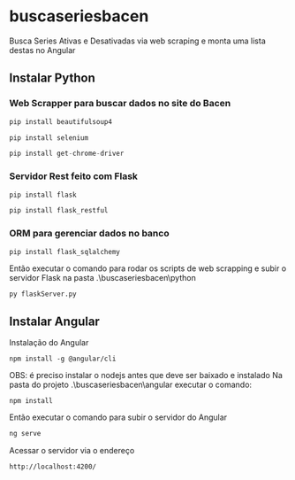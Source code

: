 # buscaseriesbacen
Busca Series Ativas e Desativadas via web scraping e monta uma lista destas no Angular




## Instalar Python
### Web Scrapper para buscar dados no site do Bacen

```python
pip install beautifulsoup4
```
```python
pip install selenium
```
```python
pip install get-chrome-driver
```
### Servidor Rest feito com Flask
```python
pip install flask
```
```python
pip install flask_restful
```
### ORM para gerenciar dados no banco
```python
pip install flask_sqlalchemy
```
Então executar o comando para rodar os scripts de web scrapping e subir o servidor Flask na pasta .\buscaseriesbacen\python
```
py flaskServer.py
```


## Instalar Angular
Instalação do Angular
```angular
npm install -g @angular/cli
```
OBS: é preciso instalar o nodejs antes que deve ser baixado e instalado
Na pasta do projeto .\buscaseriesbacen\angular executar o comando:
```angular
npm install
```
Então executar o comando para subir o servidor do Angular
```python
ng serve
```
Acessar o servidor via o endereço
```
http://localhost:4200/
```
